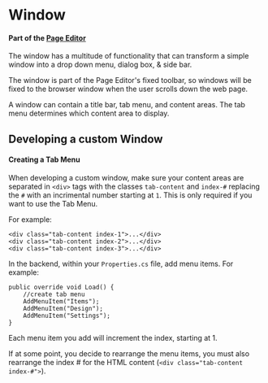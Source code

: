 ﻿# Window
#### Part of the [Page Editor](../editor)

The window has a multitude of functionality that can transform a simple window into a drop down menu, dialog box, & side bar.

The window is part of the Page Editor's fixed toolbar, so windows will be fixed to the browser window when the user scrolls down the web page.

A window can contain a title bar, tab menu, and content areas. The tab menu determines which content area to display.

## Developing a custom Window


#### Creating a Tab Menu

When developing a custom window, make sure your content areas are separated in `<div>` tags with the classes `tab-content` and `index-#` replacing the `#` with an incrimental number starting at `1`. This is only required if you want to use the Tab Menu.

For example:

```
<div class="tab-content index-1">...</div>
<div class="tab-content index-2">...</div>
<div class="tab-content index-3">...</div>
```

In the backend, within your `Properties.cs` file, add menu items. For example:

```
public override void Load() {
    //create tab menu
    AddMenuItem("Items");
    AddMenuItem("Design");
    AddMenuItem("Settings");
}
```

Each menu item you add will increment the index, starting at 1. 

If at some point, you decide to rearrange the menu items, you must also rearrange the index # for the HTML content (`<div class="tab-content index-#">`).